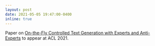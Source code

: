 ```yaml
---
layout: post
date: 2021-05-05 19:47:00-0400
inline: true
---
```


Paper on <a href="https://arxiv.org/abs/2105.03023">On-the-Fly Controlled Text Generation with Experts and Anti-Experts</a> to appear at ACL 2021.
